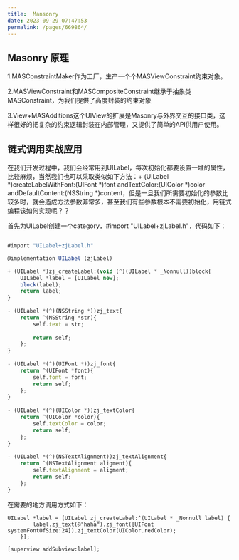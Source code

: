 ```yaml
---
title:  Mansonry
date: 2023-09-29 07:47:53
permalink: /pages/669864/
---
```



## Masonry 原理
1.MASConstraintMaker作为工厂，生产一个个MASViewConstraint约束对象。

2.MASViewConstraint和MASCompositeConstraint继承于抽象类MASConstraint，为我们提供了高度封装的约束对象

3.View+MASAdditions这个UIView的扩展是Masonry与外界交互的接口类，这样很好的把复杂的约束逻辑封装在内部管理，又提供了简单的API供用户使用。

## 链式调用实战应用

在我们开发过程中，我们会经常用到UILabel，每次初始化都要设置一堆的属性，比较麻烦，当然我们也可以采取类似如下方法：+ (UILabel *)createLabelWithFont:(UIFont *)font andTextColor:(UIColor *)color andDefaultContent:(NSString *)content，但是一旦我们所需要初始化的参数比较多时，就会造成方法参数非常多，甚至我们有些参数根本不需要初始化，用链式编程该如何实现呢？？

首先为UILabel创建一个category，#import "UILabel+zjLabel.h"，代码如下：

```js

#import "UILabel+zjLabel.h"

@implementation UILabel (zjLabel)

+ (UILabel *)zj_createLabel:(void (^)(UILabel * _Nonnull))block{
    UILabel *label = [UILabel new];
    block(label);
    return label;
}
    
- (UILabel *(^)(NSString *))zj_text{
    return ^(NSString *str){
        self.text = str;
        
        return self;
    };
}
    
- (UILabel *(^)(UIFont *))zj_font{
    return ^(UIFont *font){
        self.font = font;
        return self;
    };
}
    
- (UILabel *(^)(UIColor *))zj_textColor{
    return ^(UIColor *color){
        self.textColor = color;
        return self;
    };
}
 
- (UILabel *(^)(NSTextAlignment))zj_textAlignment{
    return ^(NSTextAlignment aligment){
        self.textAlignment = aligment;
        return self;
    };
}


```

在需要的地方调用方式如下：

```
UILabel *label = [UILabel zj_createLabel:^(UILabel * _Nonnull label) {
        label.zj_text(@"haha").zj_font([UIFont systemFontOfSize:24]).zj_textColor(UIColor.redColor);
    }];
    
[superview addSubview:label];


```